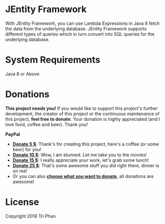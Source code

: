 # JEntity Framework
With JEntity Framework, you can use Lambda Expressions in Java 8 fetch the data from the underlying database. JEntity Framework supports different types of queries which in turn convert into SQL queries for the underlying database.


# System Requirements
Java 8 or Above

# Donations
**This project needs you!** If you would like to support this project's further development, the creator of this project or the continuous maintenance of this project, **feel free to donate**. Your donation is highly appreciated (and I love food, coffee and beer). Thank you!

**PayPal**

- [**Donate 5 $**](https://www.paypal.me/jentityframework): Thank's for creating this project, here's a coffee (or some beer) for you!
- [**Donate 10 $**](https://www.paypal.me/jentityframework): Wow, I am stunned. Let me take you to the movies!
- [**Donate 15 $**](https://www.paypal.me/jentityframework): I really appreciate your work, let's grab some lunch! 
- [**Donate 25 $**](https://www.paypal.me/jentityframework): That's some awesome stuff you did right there, dinner is on me!
- Or you can also [**choose what you want to donate**](https://www.paypal.me/jentityframework), all donations are awesome!

# License

Copyright 2018 Tri Phan
